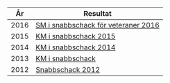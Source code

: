 |År|Resultat|
|-|-|
|2016|[SM i snabbschack för veteraner 2016](http://www.schack.se/favoriten-malesevic-overlagsen-i-veteran-sm-i-snabbschack/)|
|2015|[KM i snabbschack 2015](../htm/SnabbKM.html)|
|2014|[KM i snabbschack 2014](http://chess-results.com/tnr133422.aspx?lan=6&art=1&wi=821)|
|2013|[KM i snabbschack](http://chess-results.com/tnr101120.aspx?art=1&lan=6&wi=821)|
|2012|[Snabbschack 2012](../htm/snabbschack_2012.htm)|
